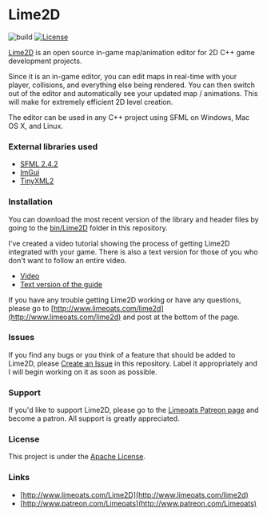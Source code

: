 # Lime2D
![build](https://travis-ci.org/Limeoats/Lime2D.svg?branch=master)
[![License](https://img.shields.io/badge/License-Apache%202.0-blue.svg)](https://github.com/Limeoats/Lime2D/blob/master/LICENSE.md)

[Lime2D](http://www.limeoats.com/lime2d) is an open source in-game map/animation editor for 2D C++ game development projects.

Since it is an in-game editor, you can edit maps in real-time with your player, collisions, and everything else being rendered. 
You can then switch out of the editor and automatically see your updated map / animations. This will make for extremely efficient 2D level creation.

The editor can be used in any C++ project using SFML on Windows, Mac OS X, and Linux.

### External libraries used
* [SFML 2.4.2](http://www.sfml-dev.org/)
* [ImGui](https://github.com/ocornut/imgui)
* [TinyXML2](http://www.grinninglizard.com/tinyxml2/index.html)

### Installation
You can download the most recent version of the library and header files by going to the [bin/Lime2D](https://github.com/Limeoats/Lime2D/tree/master/bin/Lime2D) folder in this repository.

I've created a video tutorial showing the process of getting Lime2D integrated with your game. There is also a text version for those of you who don't want to follow an entire video.

- [Video](https://www.youtube.com/watch?v=iHNyOIGB0PE)
- [Text version of the guide](http://www.limeoats.com/lime2d-setup-guide.html)

If you have any trouble getting Lime2D working or have any questions, please go to [http://www.limeoats.com/lime2d](http://www.limeoats.com/lime2d) and post at the bottom of the page.

### Issues
If you find any bugs or you think of a feature that should be added to Lime2D, please [Create an Issue](https://github.com/Limeoats/Lime2D/issues) in this repository. Label it appropriately and I will begin working on it as soon as possible.

### Support
If you'd like to support Lime2D, please go to the [Limeoats Patreon page](http://www.patreon.com/Limeoats) and become a patron. All support is greatly appreciated.

### License
This project is under the [Apache License](https://github.com/Limeoats/Lime2D/blob/master/LICENSE.md).
 
### Links
* [http://www.limeoats.com/Lime2D](http://www.limeoats.com/lime2d)
* [http://www.patreon.com/Limeoats](http://www.patreon.com/Limeoats)
